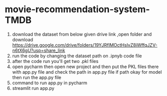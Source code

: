 # movie-recommendation-system-TMDB
1. download the dataset from below given drive link ,open folder and download
https://drive.google.com/drive/folders/19YJRflMOctHslvZ8iWffqJZV-n6tX6gU?usp=share_link
2. run the code by changing the dataset path on .ipnyb code file
3. after the code run you'll get two .pkl files
4. open pycharm then open new project and then put the PKL files there with app.py file and check the path in app.py file if path okay for model then run the app.py file
5. command to run app.py in pycharm
6.    streamlit run app.py
